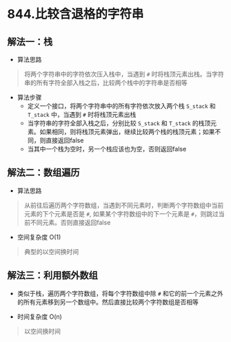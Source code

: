# 844.比较含退格的字符串

## 解法一：栈
* 算法思路
> 将两个字符串中的字符依次压入栈中，当遇到 `#` 时将栈顶元素出栈。当字符串的所有字符全部入栈之后，比较两个栈中的字符串是否相等


* 算法步骤
    * 定义一个接口，将两个字符串中的所有字符依次放入两个栈 `S_stack` 和 `T_stack` 中，当遇到 `#` 时将栈顶元素出栈
    * 当字符串的字符全部入栈之后，分别比较 `S_stack` 和 `T_stack` 的栈顶元素。如果相同，则将栈顶元素弹出，继续比较两个栈的栈顶元素；如果不同，则直接返回false
    * 当其中一个栈为空时，另一个栈应该也为空，否则返回false


## 解法二：数组遍历
* 算法思路
> 从前往后遍历两个字符数组，当遇到不同元素时，判断两个字符数组中当前元素的下个元素是否是 `#`, 如果某个字符数组中的下一个元素是 `#`，则跳过当前不同元素。否则直接返回false


* 空间复杂度 O(1)
> 典型的以空间换时间


## 解法三：利用额外数组
* 类似于栈，遍历两个字符数组，将每个字符数组中除 `#` 和它的前一个元素之外的所有元素移到另一个数组中。然后直接比较两个字符数组是否相等


* 时间复杂度 O(n)
> 以空间换时间